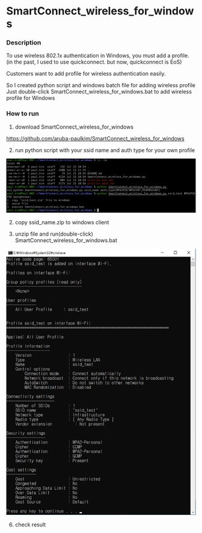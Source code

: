 # SmartConnect_wireless_for_windows

### Description
To use wireless 802.1x authentication in Windows, you must add a profile.<br />
(in the past, I used to use quickconnect. but now, quickconnect is EoS)

Customers want to add profile for wireless authentication easily.

So I created python script and windows batch file for adding wireless profile<br />
Just double-click SmartConnect_wireless_for_windows.bat to add wireless profile for Windows

### How to run

1. download SmartConnect_wireless_for_windows 

https://github.com/aruba-paulkim/SmartConnect_wireless_for_windows

2. run python script with your ssid name and auth type for your own profile

![](images/SmartConnect_Wireless_for_Windows1.png)

2. copy ssid_name.zip to windows client

3. unzip file and run(double-click) SmartConnect_wireless_for_windows.bat

![](images/SmartConnect_Wireless_for_Windows2.png)

6. check result
